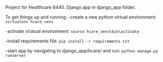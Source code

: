 Project for Healthcare 6440.
Django app in django_app folder.

To get things up and running:
-create a new python virtual environment:
`virtualenv hcare_venv`

-activate viratual environment:
`source hcare_venv\bin\activate`

-install requirements file:
`pip install -r requirements.txt`

-start app by navigating to django_app/hcare/ and run:
`python manage.py runserver`

